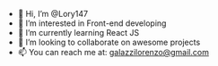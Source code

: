 - 👋 Hi, I’m @Lory147
- 👀 I’m interested in Front-end developing
- 🌱 I’m currently learning React JS
- 💞️ I’m looking to collaborate on awesome projects 
- 📫 You can reach me at: galazzilorenzo@gmail.com

<!---
Lory147/Lory147 is a ✨ special ✨ repository because its `README.md` (this file) appears on your GitHub profile.
You can click the Preview link to take a look at your changes.
--->
